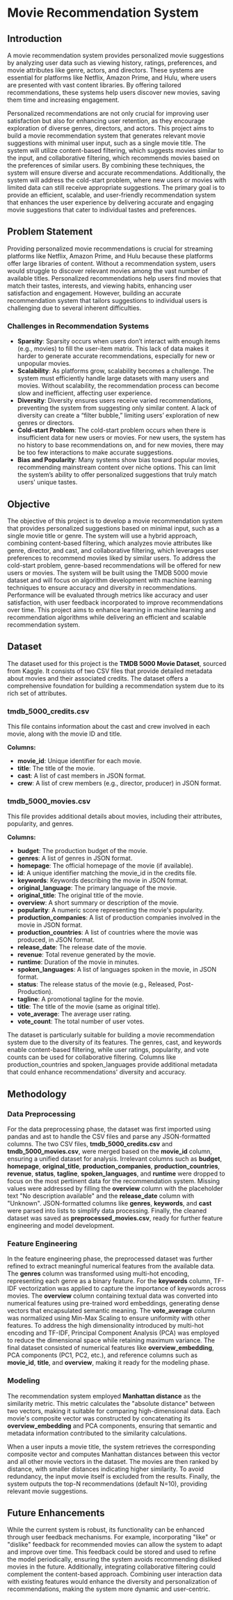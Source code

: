 # Movie Recommendation System

## Introduction

A movie recommendation system provides personalized movie suggestions by analyzing user data such as viewing history, ratings, preferences, and movie attributes like genre, actors, and directors. These systems are essential for platforms like Netflix, Amazon Prime, and Hulu, where users are presented with vast content libraries. By offering tailored recommendations, these systems help users discover new movies, saving them time and increasing engagement.

Personalized recommendations are not only crucial for improving user satisfaction but also for enhancing user retention, as they encourage exploration of diverse genres, directors, and actors. This project aims to build a movie recommendation system that generates relevant movie suggestions with minimal user input, such as a single movie title. The system will utilize content-based filtering, which suggests movies similar to the input, and collaborative filtering, which recommends movies based on the preferences of similar users. By combining these techniques, the system will ensure diverse and accurate recommendations. Additionally, the system will address the cold-start problem, where new users or movies with limited data can still receive appropriate suggestions. The primary goal is to provide an efficient, scalable, and user-friendly recommendation system that enhances the user experience by delivering accurate and engaging movie suggestions that cater to individual tastes and preferences.

## Problem Statement

Providing personalized movie recommendations is crucial for streaming platforms like Netflix, Amazon Prime, and Hulu because these platforms offer large libraries of content. Without a recommendation system, users would struggle to discover relevant movies among the vast number of available titles. Personalized recommendations help users find movies that match their tastes, interests, and viewing habits, enhancing user satisfaction and engagement. However, building an accurate recommendation system that tailors suggestions to individual users is challenging due to several inherent difficulties.

### Challenges in Recommendation Systems

- **Sparsity**: Sparsity occurs when users don’t interact with enough items (e.g., movies) to fill the user-item matrix. This lack of data makes it harder to generate accurate recommendations, especially for new or unpopular movies.
- **Scalability**: As platforms grow, scalability becomes a challenge. The system must efficiently handle large datasets with many users and movies. Without scalability, the recommendation process can become slow and inefficient, affecting user experience.
- **Diversity**: Diversity ensures users receive varied recommendations, preventing the system from suggesting only similar content. A lack of diversity can create a “filter bubble,” limiting users’ exploration of new genres or directors.
- **Cold-start Problem**: The cold-start problem occurs when there is insufficient data for new users or movies. For new users, the system has no history to base recommendations on, and for new movies, there may be too few interactions to make accurate suggestions.
- **Bias and Popularity**: Many systems show bias toward popular movies, recommending mainstream content over niche options. This can limit the system’s ability to offer personalized suggestions that truly match users' unique tastes.

## Objective

The objective of this project is to develop a movie recommendation system that provides personalized suggestions based on minimal input, such as a single movie title or genre. The system will use a hybrid approach, combining content-based filtering, which analyzes movie attributes like genre, director, and cast, and collaborative filtering, which leverages user preferences to recommend movies liked by similar users. To address the cold-start problem, genre-based recommendations will be offered for new users or movies. The system will be built using the TMDB 5000 movie dataset and will focus on algorithm development with machine learning techniques to ensure accuracy and diversity in recommendations. Performance will be evaluated through metrics like accuracy and user satisfaction, with user feedback incorporated to improve recommendations over time. This project aims to enhance learning in machine learning and recommendation algorithms while delivering an efficient and scalable recommendation system.

## Dataset

The dataset used for this project is the **TMDB 5000 Movie Dataset**, sourced from Kaggle. It consists of two CSV files that provide detailed metadata about movies and their associated credits. The dataset offers a comprehensive foundation for building a recommendation system due to its rich set of attributes.

### tmdb_5000_credits.csv

This file contains information about the cast and crew involved in each movie, along with the movie ID and title.

**Columns:**
- **movie_id**: Unique identifier for each movie.
- **title**: The title of the movie.
- **cast**: A list of cast members in JSON format.
- **crew**: A list of crew members (e.g., director, producer) in JSON format.

### tmdb_5000_movies.csv

This file provides additional details about movies, including their attributes, popularity, and genres.

**Columns:**
- **budget**: The production budget of the movie.
- **genres**: A list of genres in JSON format.
- **homepage**: The official homepage of the movie (if available).
- **id**: A unique identifier matching the movie_id in the credits file.
- **keywords**: Keywords describing the movie in JSON format.
- **original_language**: The primary language of the movie.
- **original_title**: The original title of the movie.
- **overview**: A short summary or description of the movie.
- **popularity**: A numeric score representing the movie's popularity.
- **production_companies**: A list of production companies involved in the movie in JSON format.
- **production_countries**: A list of countries where the movie was produced, in JSON format.
- **release_date**: The release date of the movie.
- **revenue**: Total revenue generated by the movie.
- **runtime**: Duration of the movie in minutes.
- **spoken_languages**: A list of languages spoken in the movie, in JSON format.
- **status**: The release status of the movie (e.g., Released, Post-Production).
- **tagline**: A promotional tagline for the movie.
- **title**: The title of the movie (same as original title).
- **vote_average**: The average user rating.
- **vote_count**: The total number of user votes.

The dataset is particularly suitable for building a movie recommendation system due to the diversity of its features. The genres, cast, and keywords enable content-based filtering, while user ratings, popularity, and vote counts can be used for collaborative filtering. Columns like production_countries and spoken_languages provide additional metadata that could enhance recommendations' diversity and accuracy.

## Methodology

### Data Preprocessing

For the data preprocessing phase, the dataset was first imported using pandas and ast to handle the CSV files and parse any JSON-formatted columns. The two CSV files, **tmdb_5000_credits.csv** and **tmdb_5000_movies.csv**, were merged based on the **movie_id** column, ensuring a unified dataset for analysis. Irrelevant columns such as **budget**, **homepage**, **original_title**, **production_companies**, **production_countries**, **revenue**, **status**, **tagline**, **spoken_languages**, and **runtime** were dropped to focus on the most pertinent data for the recommendation system. Missing values were addressed by filling the **overview** column with the placeholder text "No description available" and the **release_date** column with "Unknown". JSON-formatted columns like **genres**, **keywords**, and **cast** were parsed into lists to simplify data processing. Finally, the cleaned dataset was saved as **preprocessed_movies.csv**, ready for further feature engineering and model development.

### Feature Engineering

In the feature engineering phase, the preprocessed dataset was further refined to extract meaningful numerical features from the available data. The **genres** column was transformed using multi-hot encoding, representing each genre as a binary feature. For the **keywords** column, TF-IDF vectorization was applied to capture the importance of keywords across movies. The **overview** column containing textual data was converted into numerical features using pre-trained word embeddings, generating dense vectors that encapsulated semantic meaning. The **vote_average** column was normalized using Min-Max Scaling to ensure uniformity with other features. To address the high dimensionality introduced by multi-hot encoding and TF-IDF, Principal Component Analysis (PCA) was employed to reduce the dimensional space while retaining maximum variance. The final dataset consisted of numerical features like **overview_embedding**, PCA components (PC1, PC2, etc.), and reference columns such as **movie_id**, **title**, and **overview**, making it ready for the modeling phase.

### Modeling

The recommendation system employed **Manhattan distance** as the similarity metric. This metric calculates the "absolute distance" between two vectors, making it suitable for comparing high-dimensional data. Each movie's composite vector was constructed by concatenating its **overview_embedding** and PCA components, ensuring that semantic and metadata information contributed to the similarity calculations.

When a user inputs a movie title, the system retrieves the corresponding composite vector and computes Manhattan distances between this vector and all other movie vectors in the dataset. The movies are then ranked by distance, with smaller distances indicating higher similarity. To avoid redundancy, the input movie itself is excluded from the results. Finally, the system outputs the top-N recommendations (default N=10), providing relevant movie suggestions.

## Future Enhancements

While the current system is robust, its functionality can be enhanced through user feedback mechanisms. For example, incorporating "like" or "dislike" feedback for recommended movies can allow the system to adapt and improve over time. This feedback could be stored and used to refine the model periodically, ensuring the system avoids recommending disliked movies in the future. Additionally, integrating collaborative filtering could complement the content-based approach. Combining user interaction data with existing features would enhance the diversity and personalization of recommendations, making the system more dynamic and user-centric.
